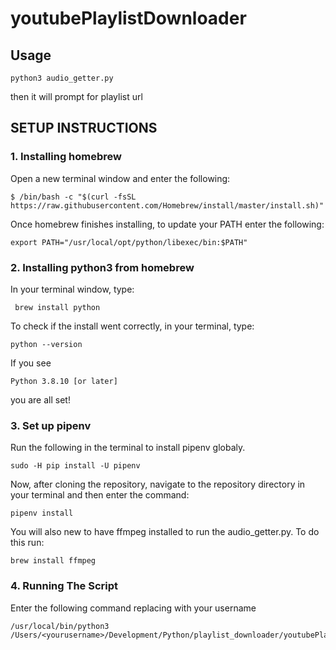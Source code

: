 # youtubePlaylistDownloader

## Usage

```
python3 audio_getter.py
```

then it will prompt for playlist url

## SETUP INSTRUCTIONS

### 1. Installing homebrew

Open a new terminal window and enter the following: 

```
$ /bin/bash -c "$(curl -fsSL https://raw.githubusercontent.com/Homebrew/install/master/install.sh)"
```

Once homebrew finishes installing, to update your PATH enter the following: 

```
export PATH="/usr/local/opt/python/libexec/bin:$PATH"
```


### 2. Installing python3 from homebrew
In your terminal window, type: 

```
 brew install python
```

To check if the install went correctly, in your terminal, type:

```
python --version
```

If you see
```
Python 3.8.10 [or later]
```


you are all set!

### 3. Set up pipenv
Run the following in the terminal to install pipenv globaly.
```
sudo -H pip install -U pipenv
```

Now, after cloning the repository, navigate to the repository directory in your terminal and then enter the command: 
```
pipenv install
```

You will also new to have ffmpeg installed to run the audio_getter.py.
To do this run:
```
brew install ffmpeg
```


### 4. Running The Script
Enter the following command replacing <yourusername> with your username

```
/usr/local/bin/python3 /Users/<yourusername>/Development/Python/playlist_downloader/youtubePlaylistDownloader/downloader.py
```

